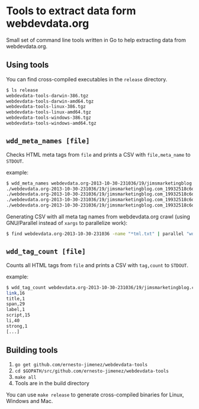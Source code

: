 # Tools to extract data form webdevdata.org

Small set of command line tools written in Go to help extracting data
from webdevdata.org.

## Using tools

You can find cross-compiled executables in the ```release``` directory.

```bash
$ ls release
webdevdata-tools-darwin-386.tgz
webdevdata-tools-darwin-amd64.tgz
webdevdata-tools-linux-386.tgz
webdevdata-tools-linux-amd64.tgz
webdevdata-tools-windows-386.tgz
webdevdata-tools-windows-amd64.tgz
```

## ```wdd_meta_names [file]```

Checks HTML meta tags from ```file``` and prints a CSV with
```file,meta_name``` to ```STDOUT```.

example:

```bash
$ wdd_meta_names webdevdata.org-2013-10-30-231036/19/jimsmarketingblog.com_19932518c6d628a198247a3f2a1322e6.html.txt
./webdevdata.org-2013-10-30-231036/19/jimsmarketingblog.com_19932518c6d628a198247a3f2a1322e6.html.txt,description
./webdevdata.org-2013-10-30-231036/19/jimsmarketingblog.com_19932518c6d628a198247a3f2a1322e6.html.txt,google-site-verification
./webdevdata.org-2013-10-30-231036/19/jimsmarketingblog.com_19932518c6d628a198247a3f2a1322e6.html.txt,google-site-verification
./webdevdata.org-2013-10-30-231036/19/jimsmarketingblog.com_19932518c6d628a198247a3f2a1322e6.html.txt,y_key
```

Generating CSV with all meta tag names from webdevdata.org crawl (using
GNU/Parallel instead of ```xargs``` to parallelize work):

```bash
$ find webdevdata.org-2013-10-30-231036 -name "*tml.txt" | parallel "wdd_meta_names >> meta_names.csv"
```

## ```wdd_tag_count [file]```

Counts all HTML tags from ```file``` and prints a CSV with
```tag,count``` to ```STDOUT```.

example:

```bash
$ wdd_tag_count webdevdata.org-2013-10-30-231036/19/jimsmarketingblog.com_19932518c6d628a198247a3f2a1322e6.html.txt
link,16
title,1
span,29
label,1
script,15
li,40
strong,1
[...]
```

## Building tools

 1. ```go get github.com/ernesto-jimenez/webdevdata-tools```
 2. ```cd $GOPATH/src/github.com/ernesto-jimenez/webdevdata-tools```
 3. ```make all```
 4. Tools are in the build directory

You can use ```make release``` to generate cross-compiled binaries for Linux,
Windows and Mac.

